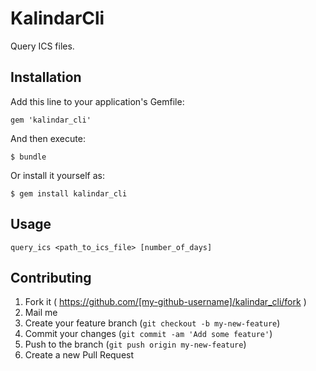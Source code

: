 # KalindarCli

Query ICS files.

## Installation

Add this line to your application's Gemfile:

    gem 'kalindar_cli'

And then execute:

    $ bundle

Or install it yourself as:

    $ gem install kalindar_cli

## Usage

    query_ics <path_to_ics_file> [number_of_days]

## Contributing

1. Fork it ( https://github.com/[my-github-username]/kalindar_cli/fork )
2. Mail me
3. Create your feature branch (`git checkout -b my-new-feature`)
4. Commit your changes (`git commit -am 'Add some feature'`)
5. Push to the branch (`git push origin my-new-feature`)
6. Create a new Pull Request
